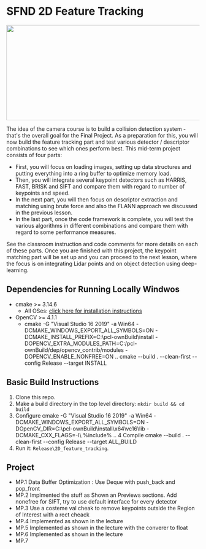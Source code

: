 # SFND 2D Feature Tracking

<img src="images/keypoints.png" width="820" height="248" />

The idea of the camera course is to build a collision detection system - that's the overall goal for the Final Project. As a preparation for this, you will now build the feature tracking part and test various detector / descriptor combinations to see which ones perform best. This mid-term project consists of four parts:

* First, you will focus on loading images, setting up data structures and putting everything into a ring buffer to optimize memory load. 
* Then, you will integrate several keypoint detectors such as HARRIS, FAST, BRISK and SIFT and compare them with regard to number of keypoints and speed. 
* In the next part, you will then focus on descriptor extraction and matching using brute force and also the FLANN approach we discussed in the previous lesson. 
* In the last part, once the code framework is complete, you will test the various algorithms in different combinations and compare them with regard to some performance measures. 

See the classroom instruction and code comments for more details on each of these parts. Once you are finished with this project, the keypoint matching part will be set up and you can proceed to the next lesson, where the focus is on integrating Lidar points and on object detection using deep-learning. 

## Dependencies for Running Locally Windwos
* cmake >= 3.14.6
  * All OSes: [click here for installation instructions](https://cmake.org/install/)
* OpenCV >= 4.1.1
  * cmake -G "Visual Studio 16 2019" -a  Win64 -DCMAKE_WINDOWS_EXPORT_ALL_SYMBOLS=ON -DCMAKE_INSTALL_PREFIX=C:\pcl-ownBuild\install -DOPENCV_EXTRA_MODULES_PATH=C:/pcl-ownBuild/dep/opencv_contrib/modules  -DOPENCV_ENABLE_NONFREE=ON ..
  cmake --build . --clean-first --config Release --target INSTALL	

## Basic Build Instructions

1. Clone this repo.
2. Make a build directory in the top level directory: `mkdir build && cd build`
3. Configure cmake -G "Visual Studio 16 2019" -a  Win64 -DCMAKE_WINDOWS_EXPORT_ALL_SYMBOLS=ON  -DOpenCV_DIR=C:\pcl-ownBuild\install\x64\vc16\lib  -DCMAKE_CXX_FLAGS=-I\ %include% ..
4 Compile cmake --build . --clean-first --config Release --target ALL_BUILD
5. Run it: `Release\2D_feature_tracking`.

## Project



- MP.1 Data Buffer Optimization : Use Deque with push_back and pop_front
- MP.2 Implmented the stuff as Shown an Previews sections. Add nonefree for SIFT, try to use default interface for every detector
- MP.3 Use a costeme val cheak to remove keypoints outside the Region of Interest with a rect cheack
- MP.4 Implemented as shown in the lecture
- MP.5 Implemented as shown in the lecture with the converer to float 
- MP.6 Implemented as shown in the lecture
- MP.7 




